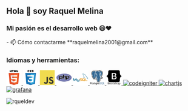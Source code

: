 
<!--
**rqueldev/rqueldev** is a ✨ _special_ ✨ repository because its `README.md` (this file) appears on your GitHub profile.

Here are some ideas to get you started:

- 🔭 I’m currently working on ...
- 🌱 I’m currently learning ...
- 👯 I’m looking to collaborate on ...
- 🤔 I’m looking for help with ...
- 💬 Ask me about ...
- 📫 How to reach me: ...
- 😄 Pronouns: ...
- ⚡ Fun fact: ...
-->

<h2 align="left">Hola 👋 soy Raquel Melina</h2>
<h3 align="left">Mi pasión es el desarrollo web 😄❤️</h3>
- 📫 Cómo contactarme **raquelmelina2001@gmail.com**

<h3 align="left">Idiomas y herramientas:</h3>

<p align="left"> 
    <a href="https://www.w3.org/html/" objetivo = "_blank" rel="noreferrer"> 
    <img src="https://raw.githubusercontent.com/devicons/devicon/master/icons/html5/html5-original-wordmark.svg" alt="html5" width = "40" heigth="40"/> 
  </a> 
  <a href="https://www.w3schools.com/css/" objetivo = "_blank" rel="noreferrer"> 
    <img src="https://raw.githubusercontent.com/devicons/devicon/master/icons/css3/css3-original-wordmark.svg" alt="css3" width = "40" heigth="40"/> 
  </a> 
    <a href="https://developer.mozilla.org/en-US/docs/Web/JavaScript" objetivo = "_blank" rel="noreferrer"> 
    <img src="https://raw.githubusercontent.com/devicons/devicon/master/icons/javascript/javascript-original.svg" alt="javascript" width = "40" heigth="40"/> 
  </a> 
    <a href="https://www.php.net" objetivo = "_blank" rel="noreferrer"> 
    <img src="https://raw.githubusercontent.com/devicons/devicon/master/icons/php/php-original.svg" alt="php" width = "40" heigth="40"/> 
  </a> 
    <a href="https://www.mysql.com/" objetivo = "_blank" rel="noreferrer"> 
    <img src="https://raw.githubusercontent.com/devicons/devicon/master/icons/mysql/mysql-original-wordmark.svg" alt="mysql" width = "40" heigth="40"/> 
  </a> 
  <a href="https://www.postgresql.org" objetivo = "_blank" rel="noreferrer"> 
    <img src="https://raw.githubusercontent.com/devicons/devicon/master/icons/postgresql/postgresql-original-wordmark.svg" alt="postgresql" width = "40" heigth="40"/> 
  </a>
  
  <a href="https://getbootstrap.com" objetivo = "_blank" rel="noreferrer"> 
    <img src="https://raw.githubusercontent.com/devicons/devicon/master/icons/bootstrap/bootstrap-plain-wordmark.svg" alt="arranque" width = "40" heigth="40"/> 
  </a> 
  <a href="https://codeigniter.com" objetivo = "_blank" rel="noreferrer"> 
    <img src="https://cdn.worldvectorlogo.com/logos/codeigniter.svg" alt="codeigniter" width = "40" heigth="40"/> 
  </a> 
  
  <a href="https://www.chartjs.org" objetivo = "_blank" rel="noreferrer"> 
    <img src="https://www.chartjs.org/media/logo-title.svg" alt="chartjs" width = "40" heigth="40"/> 
  </a> 
  <a href="https://grafana.com" objetivo = "_blank" rel="noreferrer"> 
    <img src="https://www.vectorlogo.zone/logos/grafana/grafana-icon.svg" alt="grafana" width = "40" heigth="40"/> 
  </a> 
  

 
  
</p>




<p><img align="centro" src="https://github-readme-stats.vercel.app/api/top-langs?username=rqueldev&show_icons=true&locale=en&layout=compact" alt="rqueldev" /></p>
